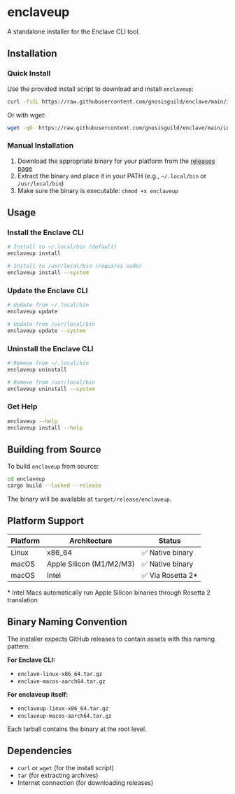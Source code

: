 # enclaveup

A standalone installer for the Enclave CLI tool.

## Installation

### Quick Install

Use the provided install script to download and install `enclaveup`:

```bash
curl -fsSL https://raw.githubusercontent.com/gnosisguild/enclave/main/install | bash
```

Or with wget:

```bash
wget -qO- https://raw.githubusercontent.com/gnosisguild/enclave/main/install | bash
```

### Manual Installation

1. Download the appropriate binary for your platform from the [releases page](https://github.com/gnosisguild/enclave/releases)
2. Extract the binary and place it in your PATH (e.g., `~/.local/bin` or `/usr/local/bin`)
3. Make sure the binary is executable: `chmod +x enclaveup`

## Usage

### Install the Enclave CLI

```bash
# Install to ~/.local/bin (default)
enclaveup install

# Install to /usr/local/bin (requires sudo)
enclaveup install --system
```

### Update the Enclave CLI

```bash
# Update from ~/.local/bin
enclaveup update

# Update from /usr/local/bin
enclaveup update --system
```

### Uninstall the Enclave CLI

```bash
# Remove from ~/.local/bin
enclaveup uninstall

# Remove from /usr/local/bin
enclaveup uninstall --system
```

### Get Help

```bash
enclaveup --help
enclaveup install --help
```

## Building from Source

To build `enclaveup` from source:

```bash
cd enclaveup
cargo build --locked --release
```

The binary will be available at `target/release/enclaveup`.

## Platform Support

| Platform | Architecture | Status |
|----------|-------------|---------|
| Linux | x86_64 | ✅ Native binary |
| macOS | Apple Silicon (M1/M2/M3) | ✅ Native binary |
| macOS | Intel | ✅ Via Rosetta 2* |

\* Intel Macs automatically run Apple Silicon binaries through Rosetta 2 translation

## Binary Naming Convention

The installer expects GitHub releases to contain assets with this naming pattern:

**For Enclave CLI:**
- `enclave-linux-x86_64.tar.gz`
- `enclave-macos-aarch64.tar.gz`

**For enclaveup itself:**
- `enclaveup-linux-x86_64.tar.gz`
- `enclaveup-macos-aarch64.tar.gz`

Each tarball contains the binary at the root level.

## Dependencies

- `curl` or `wget` (for the install script)
- `tar` (for extracting archives)
- Internet connection (for downloading releases)